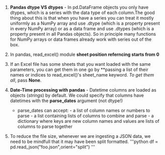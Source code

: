 1. **Pandas dtype VS dtypes**  - In pd.DataFrame objects you only have dtypes, which is a series with the data type of each column.The good thing about this is that when you have a series you can treat it mostly uniformly as a NumPy array and use .dtype (which is a property present in every NumPy array) or as a data frame and use .dtypes (which is a property present in all Pandas objects). So in principle many functions for NumPy arrays or data frames already work with series out of the box.
      
2. In pandas, read_excel() module **sheet position referncing starts from 0**

3. If an Excel file has some sheets that you want loaded with the same parameters, you can get them in one go by **passing a list of their names or indices to read_excel()'s sheet_name keyword. *To get them all*, pass **None**.

4. **Date-Time processing with pandas** - Datetime columns are loaded as objects (*strings*) by default. We could specify that columns have datetimes with the **parse_dates** argument (not dtype!)
      * parse_dates can accept:
            - a list of column names or numbers to parse
            - a list containing lists of columns to combine and parse
            - a dictionary where keys are new column names and values are lists of columns to parse together
5. To reduce the file size, whenever we are ingesting a JSON data, we need to be mindfull that it may have been split formatted. 
      '''python
          df = pd.read_json("foo.json",orient="split")
      '''

